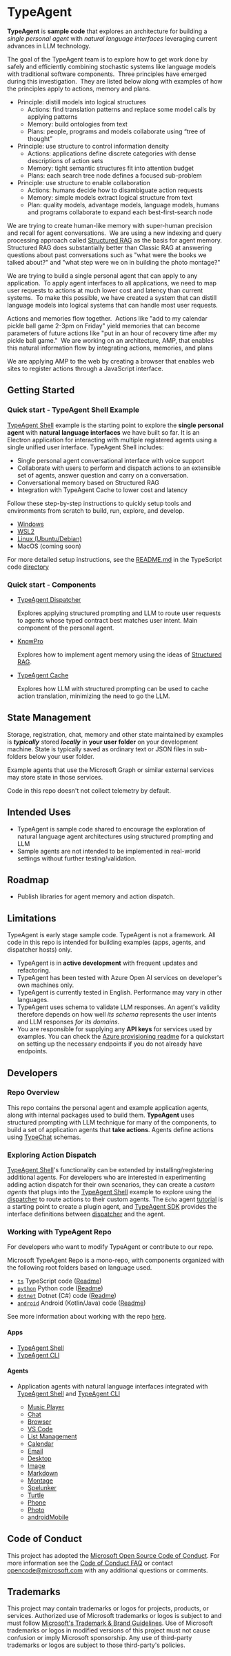 # TypeAgent

**TypeAgent** is **sample code** that explores an architecture for building a _single personal agent_ with _natural language interfaces_ leveraging current advances in LLM technology.

The goal of the TypeAgent team is to explore how to get work done by safely and efficiently combining stochastic systems like language models with traditional software components.  Three principles have emerged during this investigation.  They are listed below along with examples of how the principles apply to actions, memory and plans.

-   Principle: distill models into logical structures
    -   Actions: find translation patterns and replace some model calls by applying patterns
    -   Memory: build ontologies from text
    -   Plans: people, programs and models collaborate using “tree of thought”
-   Principle: use structure to control information density
    -   Actions: applications define discrete categories with dense descriptions of action sets
    -   Memory: tight semantic structures fit into attention budget
    -   Plans: each search tree node defines a focused sub-problem
-   Principle: use structure to enable collaboration
    -   Actions: humans decide how to disambiguate action requests
    -   Memory: simple models extract logical structure from text
    -   Plan: quality models, advantage models, language models, humans and programs collaborate to expand each best-first-search node

We are trying to create human-like memory with super-human precision and recall for agent conversations.  We are using a new indexing and query processing approach called [Structured RAG](./docs/architecture/memory.md) as the basis for agent memory.  Structured RAG does substantially better than Classic RAG at answering questions about past conversations such as "what were the books we talked about?" and "what step were we on in building the photo montage?"

We are trying to build a single personal agent that can apply to any application.  To apply agent interfaces to all applications, we need to map user requests to actions at much lower cost and latency than current systems.  To make this possible, we have created a system that can distill language models into logical systems that can handle most user requests.

Actions and memories flow together.  Actions like "add to my calendar pickle ball game 2-3pm on Friday" yield memories that can become parameters of future actions like "put in an hour of recovery time after my pickle ball game."  We are working on an architecture, AMP, that enables this natural information flow by integrating actions, memories, and plans

We are applying AMP to the web by creating a browser that enables web sites to register actions through a JavaScript interface.

## Getting Started

### Quick start - TypeAgent Shell Example

[TypeAgent Shell](./ts/packages/shell) example is the starting point to explore the **single personal agent** with **natural language interfaces** we have built so far. It is an Electron application for interacting with multiple registered agents using a single unified user interface. TypeAgent Shell includes:

-   Single personal agent conversational interface with voice support
-   Collaborate with users to perform and dispatch actions to an extensible set of agents, answer question and carry on a conversation.
-   Conversational memory based on Structured RAG
-   Integration with TypeAgent Cache to lower cost and latency

Follow these step-by-step instructions to quickly setup tools and environments from scratch to build, run, explore, and develop.

-   [Windows](./docs/setup/setup-Windows.md)
-   [WSL2](./docs/setup/setup-WSL2.md)
-   [Linux (Ubuntu/Debian)](./docs/setup/setup-Linux.md)
-   MacOS (coming soon)

For more detailed setup instructions, see the [README.md](./ts/README.md) in the TypeScript code [directory](./ts)

### Quick start - Components

-   [TypeAgent Dispatcher](./ts/packages/dispatcher/)

    Explores applying structured prompting and LLM to route user requests to agents whose typed contract best matches user intent. Main component of the personal agent.

-   [KnowPro](./ts/packages/knowPro)

    Explores how to implement agent memory using the ideas of [Structured RAG](./docs/architecture/memory.md).

-   [TypeAgent Cache](./ts/packages/cache/)

    Explores how LLM with structured prompting can be used to cache action translation, minimizing the need to go the LLM.

## State Management

Storage, registration, chat, memory and other state maintained by examples is **_typically_** stored **_locally_** in **your user folder** on your development machine. State is typically saved as ordinary text or JSON files in sub-folders below your user folder.

Example agents that use the Microsoft Graph or similar external services may store state in those services.

Code in this repo doesn't not collect telemetry by default.

## Intended Uses

-   TypeAgent is sample code shared to encourage the exploration of natural language agent architectures using structured prompting and LLM
-   Sample agents are not intended to be implemented in real-world settings without further testing/validation.

## Roadmap

-   Publish libraries for agent memory and action dispatch.

## Limitations

TypeAgent is early stage sample code. TypeAgent is not a framework. All code in this repo is intended for building examples (apps, agents, and dispatcher hosts) only.

-   TypeAgent is in **active development** with frequent updates and refactoring.
-   TypeAgent has been tested with Azure Open AI services on developer's own machines only.
-   TypeAgent is currently tested in English. Performance may vary in other languages.
-   TypeAgent uses schema to validate LLM responses. An agent's validity therefore depends on how well _its schema_ represents the user intents and LLM responses _for its domains_.
-   You are responsible for supplying any **API keys** for services used by examples. You can check the [Azure provisioning readme](./azure/README.MD) for a quickstart on setting up the necessary endpoints if you do not already have endpoints.

## Developers

### Repo Overview

This repo contains the personal agent and example application agents, along with internal packages used to build them. **TypeAgent** uses structured prompting with LLM technique for many of the components,
to build a set of application agents that **take actions**. Agents define actions using [TypeChat](https://github.com/microsoft/typechat) schemas.

### Exploring Action Dispatch

[TypeAgent Shell](./ts/packages/shell)'s functionality can be extended by installing/registering additional agents. For developers who are interested in experimenting adding action dispatch for their own scenarios, they can create a _custom agents_ that plugs into the [TypeAgent Shell](./ts/packages/shell) example to explore using the [dispatcher](./ts/packages/dispatcher/) to route actions to their custom agents. The `Echo` agent [tutorial](./docs/tutorial/agent.md) is a starting point to create a plugin agent, and [TypeAgent SDK](./ts/packages/agentSdk/) provides the interface definitions between [dispatcher](./ts/packages/dispatcher) and the agent.

### Working with TypeAgent Repo

For developers who want to modify TypeAgent or contribute to our repo.

Microsoft TypeAgent Repo is a mono-repo, with components organized with the following root folders based on language used.

-   [`ts`](./ts) TypeScript code ([Readme](./ts/README.md))
-   [`python`](./python) Python code ([Readme](./python/README.md))
-   [`dotnet`](./dotnet) Dotnet (C#) code ([Readme](./dotnet/README.md))
-   [`android`](./android/) Android (Kotlin/Java) code ([Readme](./android/README.md))

See more information about working with the repo [here](./docs/help/dev.md).

#### Apps

-   [TypeAgent Shell](./ts/packages/shell/)
-   [TypeAgent CLI](./ts/packages/lic/)

#### Agents

-   Application agents with natural language interfaces integrated with [TypeAgent Shell](./ts/packages/shell/) and [TypeAgent CLI](./ts/packages/cli/)

    -   [Music Player](./ts/packages/agents/player/)
    -   [Chat](./ts/packages/agents/chat/)
    -   [Browser](./ts/packages/agents/browser/)
    -   [VS Code](./ts/packages/agents/code/)
    -   [List Management](./ts/packages/agents/list/)
    -   [Calendar](./ts/packages/agents/calendar/)
    -   [Email](./ts/packages/agents/email/)
    -   [Desktop](./ts/packages/agents/desktop/)
    -   [Image](./ts/packages/agents/image/)
    -   [Markdown](./ts/packages/agents/markdown/)
    -   [Montage](./ts/packages/agents/montage/)
    -   [Spelunker](./ts/packages/agents/spelunker/)
    -   [Turtle](./ts/packages/agents/turtle/)
    -   [Phone](.ts/packages/agents/phone/)
    -   [Photo](.ts/packages/agents/photo/)
    -   [androidMobile](.ts/packages/agents/androidMobile/)

## Code of Conduct

This project has adopted the [Microsoft Open Source Code of Conduct](https://opensource.microsoft.com/codeofconduct/).
For more information see the [Code of Conduct FAQ](https://opensource.microsoft.com/codeofconduct/faq/) or
contact [opencode@microsoft.com](mailto:opencode@microsoft.com) with any additional questions or comments.

## Trademarks

This project may contain trademarks or logos for projects, products, or services. Authorized use of Microsoft
trademarks or logos is subject to and must follow
[Microsoft's Trademark & Brand Guidelines](https://www.microsoft.com/en-us/legal/intellectualproperty/trademarks/usage/general).
Use of Microsoft trademarks or logos in modified versions of this project must not cause confusion or imply Microsoft sponsorship.
Any use of third-party trademarks or logos are subject to those third-party's policies.
